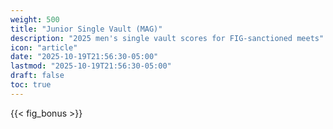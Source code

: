 ```yaml
---
weight: 500
title: "Junior Single Vault (MAG)"
description: "2025 men's single vault scores for FIG-sanctioned meets"
icon: "article"
date: "2025-10-19T21:56:30-05:00"
lastmod: "2025-10-19T21:56:30-05:00"
draft: false
toc: true
---
```


{{< fig_bonus >}}